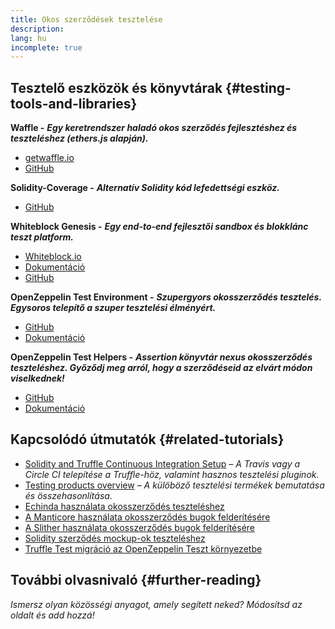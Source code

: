 ```yaml
---
title: Okos szerződések tesztelése
description:
lang: hu
incomplete: true
---
```


## Tesztelő eszközök és könyvtárak {#testing-tools-and-libraries}

**Waffle -** **_Egy keretrendszer haladó okos szerződés fejlesztéshez és teszteléshez (ethers.js alapján)._**

- [getwaffle.io](https://getwaffle.io/)
- [GitHub](https://github.com/EthWorks/Waffle)

**Solidity-Coverage -** **_Alternatív Solidity kód lefedettségi eszköz._**

- [GitHub](https://github.com/sc-forks/solidity-coverage)

**Whiteblock Genesis -** **_Egy end-to-end fejlesztői sandbox és blokklánc teszt platform._**

- [Whiteblock.io](https://whiteblock.io)
- [Dokumentáció](https://docs.whiteblock.io)
- [GitHub](https://github.com/whiteblock/genesis)

**OpenZeppelin Test Environment -** **_Szupergyors okosszerződés tesztelés. Egysoros telepítő a szuper tesztelési élményért._**

- [GitHub](https://github.com/OpenZeppelin/openzeppelin-test-environment)
- [Dokumentáció](https://docs.openzeppelin.com/test-environment/)

**OpenZeppelin Test Helpers -** **_Assertion könyvtár nexus okosszerződés teszteléshez. Győződj meg arról, hogy a szerződéseid az elvárt módon viselkednek!_**

- [GitHub](https://github.com/OpenZeppelin/openzeppelin-test-helpers)
- [Dokumentáció](https://docs.openzeppelin.com/test-helpers)

## Kapcsolódó útmutatók {#related-tutorials}

- [Solidity and Truffle Continuous Integration Setup](/developers/tutorials/solidity-and-truffle-continuous-integration-setup/) _– A Travis vagy a Circle CI telepítése a Truffle-höz, valamint hasznos tesztelési pluginok._
- [Testing products overview](/developers/tutorials/guide-to-smart-contract-security-tools/) _– A külöböző tesztelési termékek bemutatása és összehasonlítása._
- [Echinda használata okosszerződés teszteléshez](/developers/tutorials/how-to-use-echidna-to-test-smart-contracts/)
- [A Manticore használata okosszerződés bugok felderítésére](/developers/tutorials/how-to-use-manticor-to-find-smart-contract-bugs/)
- [A Slither használata okosszerződés bugok felderítésére](/developers/tutorials/how-to-use-slither-to-find-smart-contract-bugs/)
- [Solidity szerződés mockup-ok teszteléshez](/developers/tutorials/how-to-mock-solidity-contracts-for-testing/)
- [Truffle Test migráció az OpenZeppelin Teszt környezetbe](https://docs.openzeppelin.com/test-environment/0.1/migrating-from-truffle)

## További olvasnivaló {#further-reading}

_Ismersz olyan közösségi anyagot, amely segített neked? Módosítsd az oldalt és add hozzá!_
